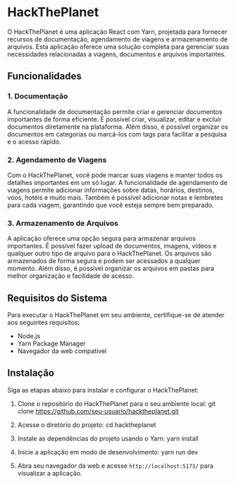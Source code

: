 # HackThePlanet

O HackThePlanet é uma aplicação React com Yarn, projetada para fornecer recursos de documentação, agendamento de viagens e armazenamento de arquivos. Esta aplicação oferece uma solução completa para gerenciar suas necessidades relacionadas a viagens, documentos e arquivos importantes.

## Funcionalidades

### 1. Documentação
A funcionalidade de documentação permite criar e gerenciar documentos importantes de forma eficiente. É possível criar, visualizar, editar e excluir documentos diretamente na plataforma. Além disso, é possível organizar os documentos em categorias ou marcá-los com tags para facilitar a pesquisa e o acesso rápido.

### 2. Agendamento de Viagens
Com o HackThePlanet, você pode marcar suas viagens e manter todos os detalhes importantes em um só lugar. A funcionalidade de agendamento de viagens permite adicionar informações sobre datas, horários, destinos, voos, hotéis e muito mais. Também é possível adicionar notas e lembretes para cada viagem, garantindo que você esteja sempre bem preparado.

### 3. Armazenamento de Arquivos
A aplicação oferece uma opção segura para armazenar arquivos importantes. É possível fazer upload de documentos, imagens, vídeos e qualquer outro tipo de arquivo para o HackThePlanet. Os arquivos são armazenados de forma segura e podem ser acessados a qualquer momento. Além disso, é possível organizar os arquivos em pastas para melhor organização e facilidade de acesso.

## Requisitos do Sistema

Para executar o HackThePlanet em seu ambiente, certifique-se de atender aos seguintes requisitos:

- Node.js
- Yarn Package Manager
- Navegador da web compatível

## Instalação

Siga as etapas abaixo para instalar e configurar o HackThePlanet:

1. Clone o repositório do HackThePlanet para o seu ambiente local:
git clone https://github.com/seu-usuario/hacktheplanet.git

2. Acesse o diretório do projeto:
cd hacktheplanet

3. Instale as dependências do projeto usando o Yarn:
yarn install


4. Inicie a aplicação em modo de desenvolvimento:
yarn run dev


5. Abra seu navegador da web e acesse `http://localhost:5173/` para visualizar a aplicação.
